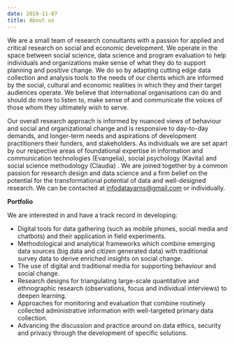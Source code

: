 ```yaml
---
date: 2019-11-07
title: About us
---
```

We are a small team of research consultants with a passion for applied and critical research on social and economic development. We operate in the space between social science, data science and program evaluation to help individuals and organizations make sense of what they do to support planning and positive change. We do so by adapting cutting edge data collection and analysis tools to the needs of our clients which are informed by the social, cultural and economic realities in which they and their target audiences operate. We believe that international organisations can do and should do more to listen to, make sense of and communicate the voices of those whom they ultimately wish to serve.

Our overall research approach is informed by nuanced views of behaviour and social and organizational change and is responsive to day-to-day demands, and longer-term needs and aspirations of development practitioners their funders, and stakeholders. 
As individuals we are set apart by our respective areas of foundational expertise in information and communication technologies (Evangelia), social psychology (Kavita) and social science methodology (Claudia) . We are joined together by a common passion for research design and data science and a firm belief on the potential for the transformational potential of data and well-designed research. We can be contacted at infodatayarns@gmail.com or individually. 


**Portfolio**

We are interested in and have a track record in developing:

- Digital tools for data gathering (such as mobile phones, social media and chatbots) and their application in field experiments.
- Methodological and analytical frameworks which combine emerging data sources (big data and citizen generated data) with traditional survey data to derive enriched insights on social change.
- The use of digital and traditional media for supporting behaviour and social change.
- Research designs for triangulating large-scale quantitative and ethnographic research (observations, focus and individual interviews) to deepen learning.
- Approaches for monitoring and evaluation that combine routinely collected administrative information with well-targeted primary data collection. 
- Advancing the discussion and practice around on data ethics, security and privacy through the development of specific solutions.


